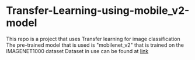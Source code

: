 # Transfer-Learning-using-mobile_v2-model
This repo is a project that uses Transfer learning for image classification
The pre-trained model that is used is "mobilenet_v2" that is trained on the IMAGENET1000 dataset
Dataset in use can be found at [link](https://www.tensorflow.org/datasets/catalog/tf_flowers)
